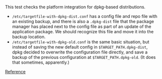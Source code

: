 This test checks the platform integration for dpkg-based distributions.

* `/etc/targetfile-with-dpkg-dist.conf` has a config file and repo file with an
  existing backup, and there is also a `.dpkg-dist` file that the package manager
  has placed next to the config file as part of an update of the application
  package. We should recognize this file and move it into the backup location.
* `/etc/targetfile-with-dpkg-old.conf` is the same basic situation, but instead
  of saving the new default config in `$TARGET_PATH.dpkg-dist`, dpkg decided to
  overwrite the configuration file directly, and save a backup of the previous
  configuration at `$TARGET_PATH.dpkg-old`. (It does that sometimes, apparently.)

[Reference](https://raphaelhertzog.com/2010/09/21/debian-conffile-configuration-file-managed-by-dpkg/)
